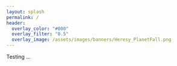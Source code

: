 ```yaml
---
layout: splash
permalink: /
header:
  overlay_color: "#000"
  overlay_filter: "0.5"
  overlay_image: /assets/images/banners/Heresy_PlanetFall.png
---
```


Testing ...